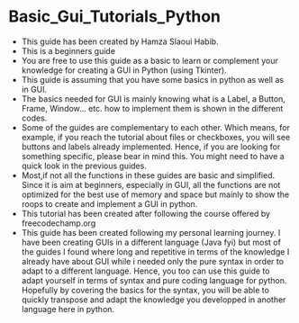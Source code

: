 # Basic_Gui_Tutorials_Python
- This guide has been created by Hamza Slaoui Habib.
- This is a beginners guide
- You are free to use this guide as a basic to learn or complement your knowledge for creating a GUI in Python (using Tkinter).
- This guide is assuming that you have some basics in python as well as in GUI.
- The basics needed for GUI is mainly knowing what is a Label, a Button, Frame, Window... etc. how to implement them is shown in the different codes.
- Some of the guides are complementary to each other. Which means, for example, if you reach the tutorial about files or checkboxes, you will see buttons and labels already implemented. Hence, if you are looking for something specific, please bear in mind this. You might need to have a quick look in the previous guides.
- Most,if not all the functions in these guides are basic and simplified. Since it is aim at beginners, especially in GUI, all the functions are not optimized for the best use of memory and space but mainly to show the roops to create and implement a GUI in python.
- This tutorial has been created after following the course offered by freecodechamp.org
- This guide has been created following my personal learning journey. I have been creating GUIs in a different language (Java fyi) but most of the guides I found where long and repetitive in terms of the knowledge I already have about GUI while i needed only the pure syntax in order to adapt to a different language. Hence, you too can use this guide to adapt yourself in terms of syntax and pure coding language for python. Hopefully by covering the basics for the syntax, you will be able to quickly transpose and adapt the knowledge you developped in another language here in python. 
